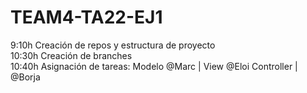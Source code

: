 # TEAM4-TA22-EJ1
9:10h Creación de repos y estructura de proyecto<br/>
10:30h Creación de branches<br/>
10:40h Asignación de tareas: Modelo @Marc | View @Eloi Controller | @Borja<br/>
